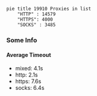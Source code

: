 
```mermaid
pie title 19910 Proxies in list
    "HTTP" : 14579
    "HTTPS": 4000
    "SOCKS" : 3485
```

### Some Info
#### Average Timeout

- mixed: 4.1s
- http: 2.1s
- https: 7.6s
- socks: 6.4s